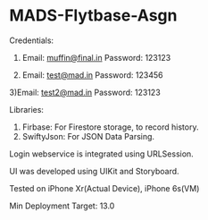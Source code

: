 # MADS-Flytbase-Asgn

Credentials: 

1) Email: muffin@final.in
    Password: 123123

2) Email: test@mad.in
    Password: 123456

3)Email: test2@mad.in
   Password: 123123

Libraries: 

1) Firbase: For Firestore storage, to record history. 
2) SwiftyJson: For JSON Data Parsing.

Login webservice is integrated using URLSession.

UI was developed using UIKit and Storyboard.

Tested on iPhone Xr(Actual Device), iPhone 6s(VM)

Min Deployment Target: 13.0


